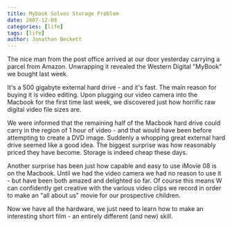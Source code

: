 ```yaml
---
title: Mybook Solves Storage Problem
date: 2007-12-09
categories: [life]
tags: [life]
author: Jonathan Beckett
---
```


The nice man from the post office arrived at our door yesterday carrying a parcel from Amazon. Unwrapping it revealed the Western Digital "MyBook" we bought last week.

It's a 500 gigabyte external hard drive - and it's fast. The main reason for buying it is video editing. Upon plugging our video camera into the Macbook for the first time last week, we discovered just how horrific raw digital video file sizes are.

We were informed that the remaining half of the Macbook hard drive could carry in the region of 1 hour of video - and that would have been before attempting to create a DVD image. Suddenly a whopping great external hard drive seemed like a good idea. The biggest surprise was how reasonably priced they have become. Storage is indeed cheap these days.

Another surprise has been just how capable and easy to use iMovie 08 is on the Macbook. Until we had the video camera we had no reason to use it - but have been both amazed and delighted so far. Of course this means W can confidently get creative with the various video clips we record in order to make an "all about us" movie for our prospective children.

Now we have all the hardware, we just need to learn how to make an interesting short film - an entirely different (and new) skill.